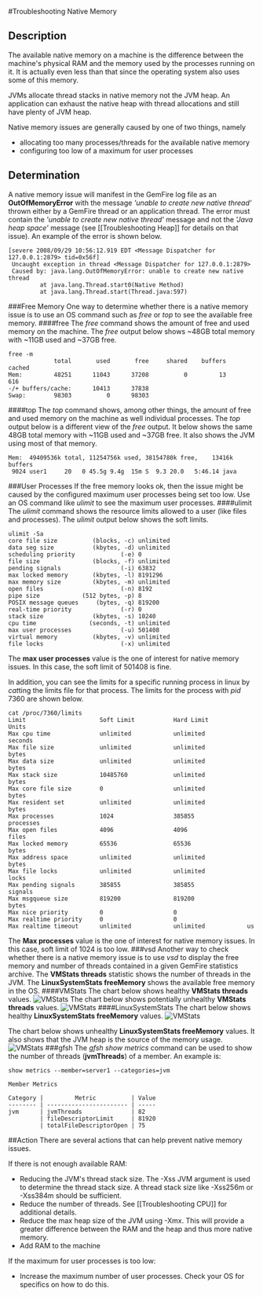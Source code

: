 #Troubleshooting Native Memory
## Description
The available native memory on a machine is the difference between the machine's physical RAM and the memory used by the processes running on it. It is actually even less than that since the operating system also uses some of this memory.

JVMs allocate thread stacks in native memory not the JVM heap. An application can exhaust the native heap with thread allocations and still have plenty of JVM heap.

Native memory issues are generally caused by one of two things, namely

* allocating too many processes/threads for the available native memory
* configuring too low of a maximum for user processes

## Determination
A native memory issue will manifest in the GemFire log file as an **OutOfMemoryError** with the message *'unable to create new native thread'* thrown either by a GemFire thread or an application thread. The error must contain the *'unable to create new native thread'* message and not the *'Java heap space'* message (see [[Troubleshooting Heap]] for details on that issue). An example of the error is shown below.

	[severe 2008/09/29 10:56:12.919 EDT <Message Dispatcher for 127.0.0.1:2879> tid=0x56f]
	 Uncaught exception in thread <Message Dispatcher for 127.0.0.1:2879>
	 Caused by: java.lang.OutOfMemoryError: unable to create new native thread
	         at java.lang.Thread.start0(Native Method)
	         at java.lang.Thread.start(Thread.java:597)

###Free Memory
One way to determine whether there is a native memory issue is to use an OS command such as *free* or *top* to see the available free memory.
####free
The *free* command shows the amount of free and used memory on the machine. The *free* output below shows ~48GB total memory with ~11GB used and ~37GB free.

	free -m
	             total       used       free     shared    buffers     cached
	Mem:         48251      11043      37208          0         13        616
	-/+ buffers/cache:      10413      37838
	Swap:        98303          0      98303

####top
The *top* command shows, among other things, the amount of free and used memory on the machine as well individual processes. The *top* output below is a different view of the *free* output. It below shows the same 48GB total memory with ~11GB used and ~37GB free. It also shows the JVM using most of that memory.

	Mem:  49409536k total, 11254756k used, 38154780k free,    13416k buffers
	 9024 user1     20   0 45.5g 9.4g  15m S  9.3 20.0   5:46.14 java               
###User Processes
If the free memory looks ok, then the issue might be caused by the configured maximum user processes being set too low. Use an OS command like *ulimit* to see the maximum user processes. 
####ulimit
The *ulimit* command shows the resource limits allowed to a user (like files and processes). The *ulimit* output below shows the soft limits.

	ulimit -Sa
	core file size          (blocks, -c) unlimited
	data seg size           (kbytes, -d) unlimited
	scheduling priority             (-e) 0
	file size               (blocks, -f) unlimited
	pending signals                 (-i) 63832
	max locked memory       (kbytes, -l) 8191296
	max memory size         (kbytes, -m) unlimited
	open files                      (-n) 8192
	pipe size            (512 bytes, -p) 8
	POSIX message queues     (bytes, -q) 819200
	real-time priority              (-r) 0
	stack size              (kbytes, -s) 10240
	cpu time               (seconds, -t) unlimited
	max user processes              (-u) 501408
	virtual memory          (kbytes, -v) unlimited
	file locks                      (-x) unlimited

The **max user processes** value is the one of interest for native memory issues. In this case, the soft limit of 501408 is fine.

In addition, you can see the limits for a specific running process in linux by *cat*ting the limits file for that process. The limits for the process with *pid* 7360 are shown below.

	cat /proc/7360/limits
	Limit                     Soft Limit           Hard Limit           Units     
	Max cpu time              unlimited            unlimited            seconds   
	Max file size             unlimited            unlimited            bytes     
	Max data size             unlimited            unlimited            bytes     
	Max stack size            10485760             unlimited            bytes     
	Max core file size        0                    unlimited            bytes     
	Max resident set          unlimited            unlimited            bytes     
	Max processes             1024                 385855               processes 
	Max open files            4096                 4096                 files     
	Max locked memory         65536                65536                bytes     
	Max address space         unlimited            unlimited            bytes     
	Max file locks            unlimited            unlimited            locks     
	Max pending signals       385855               385855               signals   
	Max msgqueue size         819200               819200               bytes     
	Max nice priority         0                    0                    
	Max realtime priority     0                    0                    
	Max realtime timeout      unlimited            unlimited            us        

The **Max processes** value is the one of interest for native memory issues. In this case, soft limit of 1024 is too low.
###vsd
Another way to check whether there is a native memory issue is to use *vsd* to display the free memory and number of threads contained in a given GemFire statistics archive. The **VMStats threads** statistic shows the number of threads in the JVM. The **LinuxSystemStats freeMemory** shows the available free memory in the OS.
####VMStats
The chart below shows healthy **VMStats threads** values.
![VMStats](images/troubleshooting_native_memory_image001.gif)
The chart below shows potentially unhealthy **VMStats threads** values.
![VMStats](images/troubleshooting_native_memory_image002.gif)
####LinuxSystemStats
The chart below shows healthy **LinuxSystemStats freeMemory** values.
![VMStats](images/troubleshooting_native_memory_image003.gif)

The chart below shows unhealthy **LinuxSystemStats freeMemory** values. It also shows that the JVM heap is the source of the memory usage.
![VMStats](images/troubleshooting_native_memory_image004.gif)
###gfsh
The *gfsh show metrics* command can be used to show the number of threads (**jvmThreads**) of a member. An example is:

	show metrics --member=server1 --categories=jvm
	
	Member Metrics
	
	Category |         Metric          | Value
	-------- | ----------------------- | -----
	jvm      | jvmThreads              | 82
	         | fileDescriptorLimit     | 81920
	         | totalFileDescriptorOpen | 75

##Action
There are several actions that can help prevent native memory issues.

If there is not enough available RAM:

* Reducing the JVM's thread stack size. The -Xss JVM argument is used to determine the thread stack size. A thread stack size like -Xss256m or -Xss384m should be sufficient.
* Reduce the number of threads. See [[Troubleshooting CPU]] for additional details.
* Reduce the max heap size of the JVM using -Xmx. This will provide a greater difference between the RAM and the heap and thus more native memory.
* Add RAM to the machine

If the maximum for user processes is too low:

* Increase the maximum number of user processes. Check your OS for specifics on how to do this.
